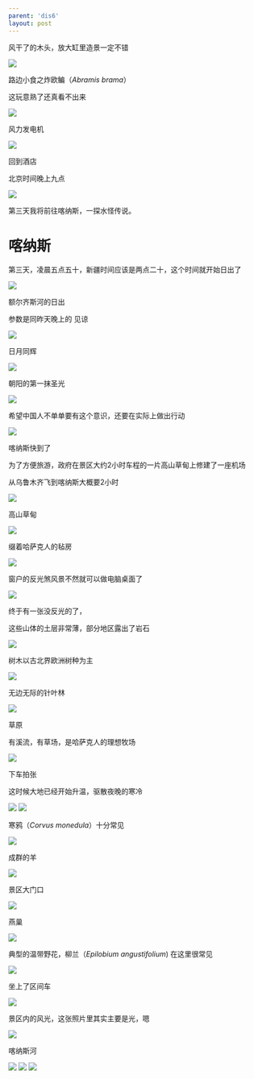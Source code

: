 ```yaml
---
parent: 'dis6'
layout: post
---
```

风干了的木头，放大缸里造景一定不错

<img class='disc' src='https://lykoseremos.github.io/gmalb-02/dis6/DSC_4994.jpg'>

路边小食之炸欧鳊（<i>Abramis brama</i>）


这玩意熟了还真看不出来

<img class='disc' src='https://lykoseremos.github.io/gmalb-02/dis6/DSC_4995.jpg'>

风力发电机

<img class='disc' src='https://lykoseremos.github.io/gmalb-02/dis6/DSC_4997.jpg'>

回到酒店


北京时间晚上九点

<img class='disc' src='https://lykoseremos.github.io/gmalb-02/dis6/DSC_5000.jpg'>


第三天我将前往喀纳斯，一探水怪传说。

<h1>喀纳斯</h1>

第三天，凌晨五点五十，新疆时间应该是两点二十，这个时间就开始日出了

<img class='disc' src='https://lykoseremos.github.io/gmalb-02/dis6/DSC_5004.jpg'>

额尔齐斯河的日出

参数是同昨天晚上的 见谅

<img class='disc' src='https://lykoseremos.github.io/gmalb-02/dis6/DSC_5017.jpg'>

日月同辉

<img class='disc' src='https://lykoseremos.github.io/gmalb-02/dis6/DSC_5020.jpg'>

朝阳的第一抹圣光

<img class='disc' src='https://lykoseremos.github.io/gmalb-02/dis6/DSC_5024.jpg'>

希望中国人不单单要有这个意识，还要在实际上做出行动

<img class='disc' src='https://lykoseremos.github.io/gmalb-02/dis6/DSC_5028.jpg'>

喀纳斯快到了


为了方便旅游，政府在景区大约2小时车程的一片高山草甸上修建了一座机场


从乌鲁木齐飞到喀纳斯大概要2小时

<img class='disc' src='https://lykoseremos.github.io/gmalb-02/dis6/DSC_5029.jpg'>

高山草甸

<img class='disc' src='https://lykoseremos.github.io/gmalb-02/dis6/DSC_5030.jpg'>


缀着哈萨克人的毡房

<img class='disc' src='https://lykoseremos.github.io/gmalb-02/dis6/DSC_5032.jpg'>

窗户的反光煞风景不然就可以做电脑桌面了

<img class='disc' src='https://lykoseremos.github.io/gmalb-02/dis6/DSC_5034.jpg'>

终于有一张没反光的了，

这些山体的土层非常薄，部分地区露出了岩石

<img class='disc' src='https://lykoseremos.github.io/gmalb-02/dis6/DSC_5036.jpg'>

树木以古北界欧洲树种为主

<img class='disc' src='https://lykoseremos.github.io/gmalb-02/dis6/DSC_5038.jpg'>

无边无际的针叶林

<img class='disc' src='https://lykoseremos.github.io/gmalb-02/dis6/DSC_5039.jpg'>


草原


有溪流，有草场，是哈萨克人的理想牧场

<img class='disc' src='https://lykoseremos.github.io/gmalb-02/dis6/DSC_5040.jpg'>

下车拍张


这时候大地已经开始升温，驱散夜晚的寒冷

<img class='disc' src='https://lykoseremos.github.io/gmalb-02/dis6/DSC_5042.jpg'>


<img class='disc' src='https://lykoseremos.github.io/gmalb-02/dis6/DSC_5043.jpg'>


寒鸦（<i>Corvus monedula</i>）十分常见

<img class='disc' src='https://lykoseremos.github.io/gmalb-02/dis6/DSC_5045.jpg'>

成群的羊

<img class='disc' src='https://lykoseremos.github.io/gmalb-02/dis6/DSC_5046.jpg'>

景区大门口

<img class='disc' src='https://lykoseremos.github.io/gmalb-02/dis6/DSC_5047.jpg'>

燕巢

<img class='disc' src='https://lykoseremos.github.io/gmalb-02/dis6/DSC_5048.jpg'>

典型的温带野花，柳兰（<i>Epilobium angustifolium</i>) 在这里很常见

<img class='disc' src='https://lykoseremos.github.io/gmalb-02/dis6/DSC_5049.jpg'>

坐上了区间车

<img class='disc' src='https://lykoseremos.github.io/gmalb-02/dis6/DSC_5050.jpg'>


景区内的风光，这张照片里其实主要是光，嗯

<img class='disc' src='https://lykoseremos.github.io/gmalb-02/dis6/DSC_5051.jpg'>

喀纳斯河

<img class='disc' src='https://lykoseremos.github.io/gmalb-02/dis6/DSC_5052.jpg'>

<img class='disc' src='https://lykoseremos.github.io/gmalb-02/dis6/DSC_5056.jpg'>

<img class='disc' src='https://lykoseremos.github.io/gmalb-02/dis6/DSC_5057.jpg'>
